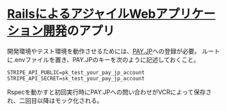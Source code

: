 # [RailsによるアジャイルWebアプリケーション開発](https://www.amazon.co.jp/dp/B07BDHD7YM/ref=dp-kindle-redirect?_encoding=UTF8&btkr=1)のアプリ 

開発環境やテスト環境を動作させるためには、[PAY.JP](https://pay.jp/)への登録が必要。
ルートに.envファイルを置き、PAY.JPのキーを次のように記述しておくこと。

```ruby:.env
STRIPE_API_PUBLIC=pk_test_your_pay_jp_account
STRIPE_API_SECRET=sk_test_your_pay_jp_account
```

Rspecを動かすと初回実行時にPAY.JPへの問い合わせがVCRによって保存され、二回目以降はモック化される。
